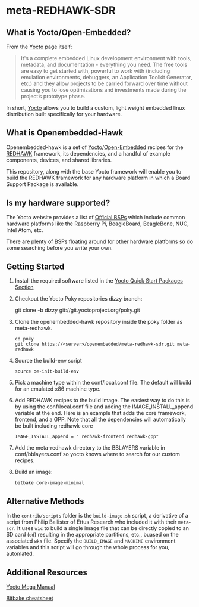 meta-REDHAWK-SDR
=================

What is Yocto/Open-Embedded?
---------------------------
From the [Yocto][1] page itself:


>It's a complete embedded Linux development environment with tools, metadata, and documentation - everything you need. The free tools are easy to get started with, powerful to work with (including emulation environments, debuggers, an Application Toolkit Generator, etc.) and they allow projects to be carried forward over time without causing you to lose optimizations and investments made during the project’s prototype phase.

In short, [Yocto][1] allows you to build a custom, light weight embedded linux distribution  built specifically for your hardware. 

What is Openembedded-Hawk
--------------------------
Openembedded-hawk is a set of [Yocto][1]/[Open-Embedded][2] recipes for the [REDHAWK][3] framework, its dependencies, and a handful of example components, devices, and shared libraries.

This repository, along with the base Yocto framework will enable you to build the REDHAWK framework for any hardware platform in which a Board Support Package is available. 

Is my hardware supported?
-------------------------
The Yocto website provides a list of [Official BSPs][4] which include common hardware platforms like the Raspberry Pi, BeagleBoard, BeagleBone, NUC, Intel Atom, etc.

There are plenty of BSPs floating around for other hardware platforms so do some searching before you write your own.

Getting Started
----------------

1. Install the required software listed in the [Yocto Quick Start Packages Section][6]

2. Checkout the Yocto Poky repositories dizzy branch:

    git clone -b dizzy git://git.yoctoproject.org/poky.git


3. Clone the openembedded-hawk repository inside the poky folder as meta-redhawk.

    ```
    cd poky
    git clone https://<server>/openembedded/meta-redhawk-sdr.git meta-redhawk
    ```

4. Source the build-env script

    ```
    source oe-init-build-env
    ```

5. Pick a machine type within the conf/local.conf file. The default will build for an emulated x86 machine type.

6. Add REDHAWK recipes to the build image. The easiest way to do this is by using the conf/local.conf file and adding the IMAGE_INSTALL_append variable at the end. Here is an example that adds the core framework, frontend, and a GPP. Note that all the dependencies will automatically be built including redhawk-core

    ```
    IMAGE_INSTALL_append = " redhawk-frontend redhawk-gpp"
    ```

6. Add the meta-redhawk directory to the BBLAYERS variable in conf/bblayers.conf so yocto knows where to search for our custom recipes.

7. Build an image:

    ```
    bitbake core-image-minimal
    ```

Alternative Methods
-------------------

In the `contrib/scripts` folder is the `build-image.sh` script, a derivative of a script from Philip Ballister of Ettus Research who included it with their `meta-sdr`.  It uses `wic` to build a single image file that can be directly copied to an SD card (`dd`) resulting in the appropriate partitions, etc., buased on the associated `wks` file.  Specify the `BUILD_IMAGE` and `MACHINE` environment variables and this script will go through the whole process for you, automated.

Additional Resources
--------------------

[Yocto Mega Manual][7] 

[Bitbake cheatsheet][8]

[1]: https://www.yoctoproject.org/  "Yocto Project Homepage"
[2]: http://www.openembedded.org/wiki/Main_Page  "Open-Embedded Project Homepage"
[3]: http://redhawksdr.org "REDHAWK Homepage"
[4]: https://www.yoctoproject.org/downloads/bsps?release=All&title= "Board Support Package List"
[5]: https://github.com/EttusResearch/meta-ettus "Ettus BSP"
[6]: http://www.yoctoproject.org/docs/current/yocto-project-qs/yocto-project-qs.html#packages "Required Packages"
[7]: http://www.yoctoproject.org/docs/latest/mega-manual/mega-manual.html "Yocto Mega Manual"
[8]: http://www.openembedded.org/wiki/Bitbake_cheat_sheet "Bitbake Cheat Sheet"
